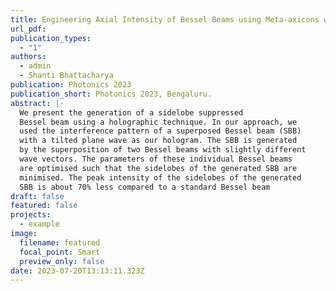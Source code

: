 ```yaml
---
title: Engineering Axial Intensity of Bessel Beams using Meta-axicons with Amplitude and Phase Control
url_pdf: 
publication_types:
  - "1"
authors:
  - admin
  - Shanti Bhattacharya
publication: Photonics 2023 
publication_short: Photonics 2023, Bengaluru.
abstract: |-
  We present the generation of a sidelobe suppressed
  Bessel beam using a holographic technique. In our approach, we
  used the interference pattern of a superposed Bessel beam (SBB)
  with a tilted plane wave as our hologram. The SBB is generated
  by the superposition of two Bessel beams with slightly different
  wave vectors. The parameters of these individual Bessel beams
  are optimised such that the sidelobes of the generated SBB are
  minimised. The peak intensity of the sidelobes of the generated
  SBB is about 70% less compared to a standard Bessel beam
draft: false
featured: false
projects:
  - example
image:
  filename: featured
  focal_point: Smart
  preview_only: false
date: 2023-07-20T13:13:11.323Z
---
```


